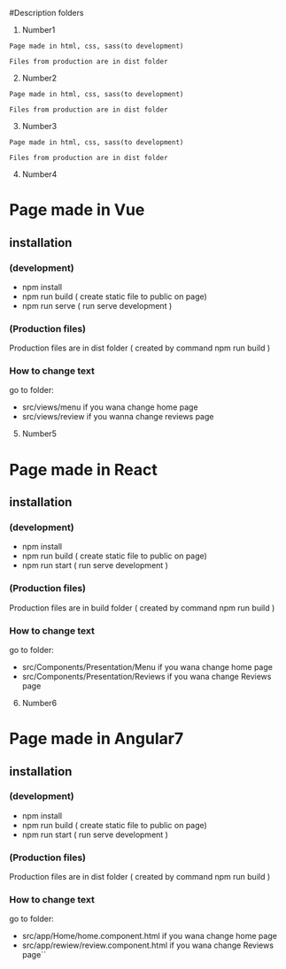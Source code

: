 

#Description folders

1. Number1 
```
Page made in html, css, sass(to development)

Files from production are in dist folder
```

2. Number2 
```
Page made in html, css, sass(to development)

Files from production are in dist folder
```

3. Number3 
```
Page made in html, css, sass(to development)

Files from production are in dist folder
```

4. Number4 

# Page made in Vue

## installation

### (development)
- npm install 
- npm run build ( create static file to public on page)  
- npm run serve ( run serve development )

### (Production files)

Production files are in dist folder ( created by command npm run build )

### How to change text

go to folder: 

- src/views/menu   if you wana change home page
- src/views/review  if you wanna change reviews page


5. Number5 

# Page made in React

## installation

### (development)
- npm install 
- npm run build ( create static file to public on page)  
- npm run start ( run serve development )

### (Production files)

Production files are in build folder ( created by command npm run build )

### How to change text

go to folder: 

- src/Components/Presentation/Menu   if you wana change home page
- src/Components/Presentation/Reviews   if you wana change Reviews page

6. Number6 

# Page made in Angular7

## installation

### (development)
- npm install 
- npm run build ( create static file to public on page)  
- npm run start ( run serve development )

### (Production files)

Production files are in dist folder ( created by command npm run build )

### How to change text

go to folder: 

- src/app/Home/home.component.html   if you wana change home page
- src/app/rewiew/review.component.html    if you wana change Reviews page``




